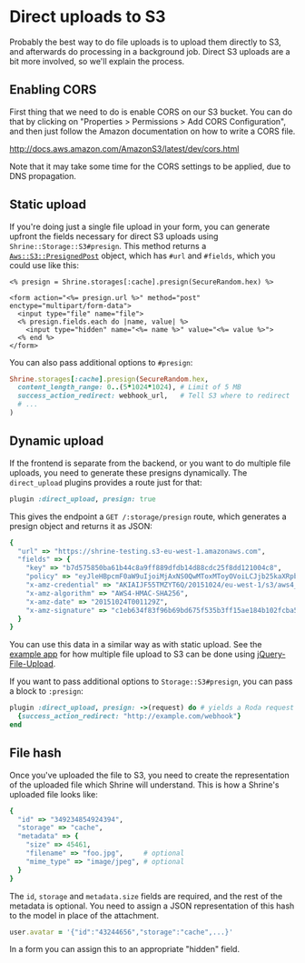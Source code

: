 # Direct uploads to S3

Probably the best way to do file uploads is to upload them directly to S3, and
afterwards do processing in a background job. Direct S3 uploads are a bit more
involved, so we'll explain the process.

## Enabling CORS

First thing that we need to do is enable CORS on our S3 bucket. You can do that
by clicking on "Properties > Permissions > Add CORS Configuration", and
then just follow the Amazon documentation on how to write a CORS file.

http://docs.aws.amazon.com/AmazonS3/latest/dev/cors.html

Note that it may take some time for the CORS settings to be applied, due to
DNS propagation.

## Static upload

If you're doing just a single file upload in your form, you can generate
upfront the fields necessary for direct S3 uploads using
`Shrine::Storage::S3#presign`. This method returns a [`Aws::S3::PresignedPost`]
object, which has `#url` and `#fields`, which you could use like this:

```erb
<% presign = Shrine.storages[:cache].presign(SecureRandom.hex) %>

<form action="<%= presign.url %>" method="post" enctype="multipart/form-data">
  <input type="file" name="file">
  <% presign.fields.each do |name, value| %>
    <input type="hidden" name="<%= name %>" value="<%= value %>">
  <% end %>
</form>
```

You can also pass additional options to `#presign`:

```rb
Shrine.storages[:cache].presign(SecureRandom.hex,
  content_length_range: 0..(5*1024*1024), # Limit of 5 MB
  success_action_redirect: webhook_url,   # Tell S3 where to redirect
  # ...
)
```

## Dynamic upload

If the frontend is separate from the backend, or you want to do multiple file
uploads, you need to generate these presigns dynamically. The `direct_upload`
plugins provides a route just for that:

```rb
plugin :direct_upload, presign: true
```

This gives the endpoint a `GET /:storage/presign` route, which generates a
presign object and returns it as JSON:

```rb
{
  "url" => "https://shrine-testing.s3-eu-west-1.amazonaws.com",
  "fields" => {
    "key" => "b7d575850ba61b44c8a9ff889dfdb14d88cdc25f8dd121004c8",
    "policy" => "eyJleHBpcmF0aW9uIjoiMjAxNS0QwMToxMToyOVoiLCJjb25kaXRpb25zIjpbeyJidWNrZXQiOiJzaHJpbmUtdGVzdGluZyJ9LHsia2V5IjoiYjdkNTc1ODUwYmE2MWI0NGU3Y2M4YTliZmY4OGU5ZGZkYjE2NTQ0ZDk4OGNkYzI1ZjhkZDEyMTAwNGM4In0seyJ4LWFtei1jcmVkZW50aWFsIjoiQUtJQUlKRjU1VE1aWlk0NVVUNlEvMjAxNTEwMjQvZXUtd2VzdC0xL3MzL2F3czRfcmVxdWVzdCJ9LHsieC1hbXotYWxnb3JpdGhtIjoiQVdTNC1ITUFDLVNIQTI1NiJ9LHsieC1hbXotZGF0ZSI6IjIwMTUxMDI0VDAwMTEyOVoifV19",
    "x-amz-credential" => "AKIAIJF55TMZYT6Q/20151024/eu-west-1/s3/aws4_request",
    "x-amz-algorithm" => "AWS4-HMAC-SHA256",
    "x-amz-date" => "20151024T001129Z",
    "x-amz-signature" => "c1eb634f83f96b69bd675f535b3ff15ae184b102fcba51e4db5f4959b4ae26f4"
  }
}
```

You can use this data in a similar way as with static upload. See
the [example app] for how multiple file upload to S3 can be done using
[jQuery-File-Upload].

If you want to pass additional options to `Storage::S3#presign`, you can pass
a block to `:presign`:

```rb
plugin :direct_upload, presign: ->(request) do # yields a Roda request object
  {success_action_redirect: "http://example.com/webhook"}
end
```

## File hash

Once you've uploaded the file to S3, you need to create the representation of
the uploaded file which Shrine will understand. This is how a Shrine's uploaded
file looks like:

```rb
{
  "id" => "349234854924394",
  "storage" => "cache",
  "metadata" => {
    "size" => 45461,
    "filename" => "foo.jpg",     # optional
    "mime_type" => "image/jpeg", # optional
  }
}
```

The `id`, `storage` and `metadata.size` fields are required, and the rest of
the metadata is optional. You need to assign a JSON representation of this
hash to the model in place of the attachment.

```rb
user.avatar = '{"id":"43244656","storage":"cache",...}'
```

In a form you can assign this to an appropriate "hidden" field.

[`Aws::S3::PresignedPost`]: http://docs.aws.amazon.com/sdkforruby/api/Aws/S3/Bucket.html#presigned_post-instance_method
[example app]: https://github.com/janko-m/shrine-example
[jQuery-File-Upload]: https://github.com/blueimp/jQuery-File-Upload
